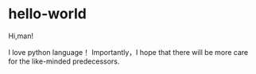 # hello-world

Hi,man!

I love python language！
Importantly，I hope that there will be more care for the like-minded predecessors.
